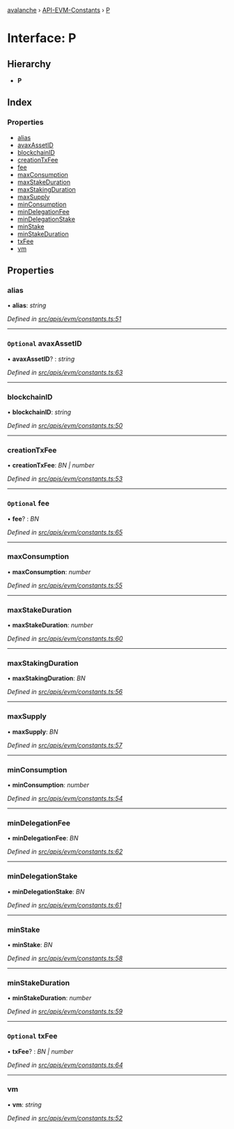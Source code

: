 [avalanche](../README.md) › [API-EVM-Constants](../modules/api_evm_constants.md) › [P](api_evm_constants.p.md)

# Interface: P

## Hierarchy

* **P**

## Index

### Properties

* [alias](api_evm_constants.p.md#alias)
* [avaxAssetID](api_evm_constants.p.md#optional-avaxassetid)
* [blockchainID](api_evm_constants.p.md#blockchainid)
* [creationTxFee](api_evm_constants.p.md#creationtxfee)
* [fee](api_evm_constants.p.md#optional-fee)
* [maxConsumption](api_evm_constants.p.md#maxconsumption)
* [maxStakeDuration](api_evm_constants.p.md#maxstakeduration)
* [maxStakingDuration](api_evm_constants.p.md#maxstakingduration)
* [maxSupply](api_evm_constants.p.md#maxsupply)
* [minConsumption](api_evm_constants.p.md#minconsumption)
* [minDelegationFee](api_evm_constants.p.md#mindelegationfee)
* [minDelegationStake](api_evm_constants.p.md#mindelegationstake)
* [minStake](api_evm_constants.p.md#minstake)
* [minStakeDuration](api_evm_constants.p.md#minstakeduration)
* [txFee](api_evm_constants.p.md#optional-txfee)
* [vm](api_evm_constants.p.md#vm)

## Properties

###  alias

• **alias**: *string*

*Defined in [src/apis/evm/constants.ts:51](https://github.com/ava-labs/avalanchejs/blob/fa4a637/src/apis/evm/constants.ts#L51)*

___

### `Optional` avaxAssetID

• **avaxAssetID**? : *string*

*Defined in [src/apis/evm/constants.ts:63](https://github.com/ava-labs/avalanchejs/blob/fa4a637/src/apis/evm/constants.ts#L63)*

___

###  blockchainID

• **blockchainID**: *string*

*Defined in [src/apis/evm/constants.ts:50](https://github.com/ava-labs/avalanchejs/blob/fa4a637/src/apis/evm/constants.ts#L50)*

___

###  creationTxFee

• **creationTxFee**: *BN | number*

*Defined in [src/apis/evm/constants.ts:53](https://github.com/ava-labs/avalanchejs/blob/fa4a637/src/apis/evm/constants.ts#L53)*

___

### `Optional` fee

• **fee**? : *BN*

*Defined in [src/apis/evm/constants.ts:65](https://github.com/ava-labs/avalanchejs/blob/fa4a637/src/apis/evm/constants.ts#L65)*

___

###  maxConsumption

• **maxConsumption**: *number*

*Defined in [src/apis/evm/constants.ts:55](https://github.com/ava-labs/avalanchejs/blob/fa4a637/src/apis/evm/constants.ts#L55)*

___

###  maxStakeDuration

• **maxStakeDuration**: *number*

*Defined in [src/apis/evm/constants.ts:60](https://github.com/ava-labs/avalanchejs/blob/fa4a637/src/apis/evm/constants.ts#L60)*

___

###  maxStakingDuration

• **maxStakingDuration**: *BN*

*Defined in [src/apis/evm/constants.ts:56](https://github.com/ava-labs/avalanchejs/blob/fa4a637/src/apis/evm/constants.ts#L56)*

___

###  maxSupply

• **maxSupply**: *BN*

*Defined in [src/apis/evm/constants.ts:57](https://github.com/ava-labs/avalanchejs/blob/fa4a637/src/apis/evm/constants.ts#L57)*

___

###  minConsumption

• **minConsumption**: *number*

*Defined in [src/apis/evm/constants.ts:54](https://github.com/ava-labs/avalanchejs/blob/fa4a637/src/apis/evm/constants.ts#L54)*

___

###  minDelegationFee

• **minDelegationFee**: *BN*

*Defined in [src/apis/evm/constants.ts:62](https://github.com/ava-labs/avalanchejs/blob/fa4a637/src/apis/evm/constants.ts#L62)*

___

###  minDelegationStake

• **minDelegationStake**: *BN*

*Defined in [src/apis/evm/constants.ts:61](https://github.com/ava-labs/avalanchejs/blob/fa4a637/src/apis/evm/constants.ts#L61)*

___

###  minStake

• **minStake**: *BN*

*Defined in [src/apis/evm/constants.ts:58](https://github.com/ava-labs/avalanchejs/blob/fa4a637/src/apis/evm/constants.ts#L58)*

___

###  minStakeDuration

• **minStakeDuration**: *number*

*Defined in [src/apis/evm/constants.ts:59](https://github.com/ava-labs/avalanchejs/blob/fa4a637/src/apis/evm/constants.ts#L59)*

___

### `Optional` txFee

• **txFee**? : *BN | number*

*Defined in [src/apis/evm/constants.ts:64](https://github.com/ava-labs/avalanchejs/blob/fa4a637/src/apis/evm/constants.ts#L64)*

___

###  vm

• **vm**: *string*

*Defined in [src/apis/evm/constants.ts:52](https://github.com/ava-labs/avalanchejs/blob/fa4a637/src/apis/evm/constants.ts#L52)*
